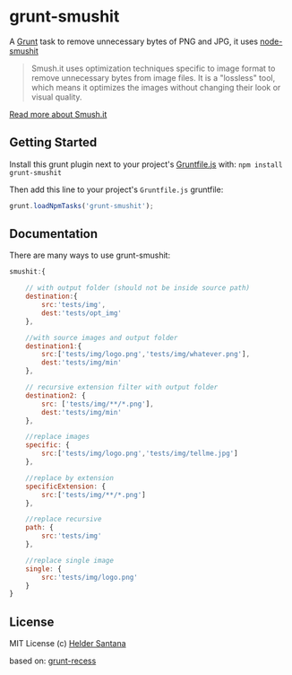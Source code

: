 grunt-smushit
=============

A [Grunt][grunt] task to remove unnecessary bytes of PNG and JPG, it uses [node-smushit][node-smushit]

> Smush.it uses optimization techniques specific to image format to remove unnecessary bytes from image files. It is a "lossless" tool, which means it optimizes the images without changing their look or visual quality.

[Read more about Smush.it][smushit-site]

## Getting Started

Install this grunt plugin next to your project's [Gruntfile.js][getting_started] with: `npm install grunt-smushit`

Then add this line to your project's `Gruntfile.js` gruntfile:

```javascript
grunt.loadNpmTasks('grunt-smushit');
```

## Documentation
There are many ways to use grunt-smushit:

```js
smushit:{

    // with output folder (should not be inside source path)
    destination:{
        src:'tests/img',
        dest:'tests/opt_img'
    },

    //with source images and output folder
    destination1:{
        src:['tests/img/logo.png','tests/img/whatever.png'],
        dest:'tests/img/min'
    },

    // recursive extension filter with output folder
    destination2: {
        src: ['tests/img/**/*.png'],
        dest:'tests/img/min'
    },

    //replace images
    specific: {
        src:['tests/img/logo.png','tests/img/tellme.jpg']
    },

    //replace by extension
    specificExtension: {
        src:['tests/img/**/*.png']
    },

    //replace recursive
    path: {
        src:'tests/img'
    },

    //replace single image
    single: {
        src:'tests/img/logo.png'
    }
}
```

## License

MIT License
(c) [Helder Santana](http://heldr.com)

based on: [grunt-recess][grunt-recess]

[grunt]: http://gruntjs.com
[node-smushit]: https://github.com/colorhook/node-smushit
[getting_started]: http://gruntjs.com/getting-started
[grunt-recess]: https://github.com/sindresorhus/grunt-recess
[smushit-site]: http://www.smushit.com/ysmush.it/